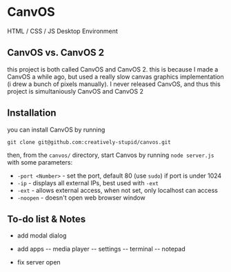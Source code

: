 # CanvOS
HTML / CSS / JS Desktop Environment

## CanvOS vs. CanvOS 2

this project is both called CanvOS and CanvOS 2. this is because I made a CanvOS a while ago, but used a really slow canvas graphics implementation (i drew a bunch of pixels manually). I never released CanvOS, and thus this project is simultaniously CanvOS and CanvOS 2

## Installation

you can install CanvOS by running
```
git clone git@github.com:creatively-stupid/canvos.git
```

then, from the `canvos/` directory, start Canvos by running `node server.js` with some parameters:

- `-port <Number>` - set the port, default 80 (use `sudo`) if port is under 1024
- `-ip` - displays all external IPs, best used with `-ext`
- `-ext` - allows external access, when not set, only localhost can access
- `-noopen` - doesn't open web browser window

## To-do list & Notes

- add modal dialog

- add apps
-- media player
-- settings
-- terminal
-- notepad

- fix server open